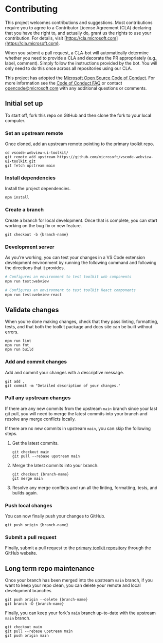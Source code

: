 # Contributing

This project welcomes contributions and suggestions. Most contributions require
you to agree to a Contributor License Agreement (CLA) declaring that you have
the right to, and actually do, grant us the rights to use your contribution. For
details, visit [https://cla.microsoft.com](https://cla.microsoft.com).

When you submit a pull request, a CLA-bot will automatically determine whether
you need to provide a CLA and decorate the PR appropriately (e.g., label,
comment). Simply follow the instructions provided by the bot. You will only need
to do this once across all repositories using our CLA.

This project has adopted the
[Microsoft Open Source Code of Conduct](https://opensource.microsoft.com/codeofconduct/).
For more information see the
[Code of Conduct FAQ](https://opensource.microsoft.com/codeofconduct/faq/) or
contact [opencode@microsoft.com](mailto:opencode@microsoft.com) with any
additional questions or comments.

## Initial set up

To start off, fork this repo on GitHub and then clone the fork to your local
computer.

### Set an upstream remote

Once cloned, add an upstream remote pointing to the primary toolkit repo.

```
cd vscode-webview-ui-toolkit/
git remote add upstream https://github.com/microsoft/vscode-webview-ui-toolkit.git
git fetch upstream main
```

### Install dependencies

Install the project dependencies.

```
npm install
```

### Create a branch

Create a branch for local development. Once that is complete, you can start
working on the bug fix or new feature.

```
git checkout -b {branch-name}
```

### Development server

As you're working, you can test your changes in a VS Code extension development
environment by running the following command and following the directions that
it provides.

```bash
# Configures an environment to test toolkit web components
npm run test:webview

# Configures an environment to test toolkit React components
npm run test:webview-react
```

## Validate changes

When you're done making changes, check that they pass linting, formatting,
tests, and that both the toolkit package and docs site can be built without
errors.

```
npm run lint
npm run fmt
npm run build
```

### Add and commit changes

Add and commit your changes with a descriptive message.

```
git add .
git commit -m "Detailed description of your changes."
```

### Pull any upstream changes

If there are any new commits from the upstream `main` branch since your last git
pull, you will need to merge the latest commits into your branch and resolve any
merge conflicts locally.

If there are no new commits in upstream `main`, you can skip the following
steps.

1. Get the latest commits.

    ```
    git checkout main
    git pull --rebase upstream main
    ```

2. Merge the latest commits into your branch.

    ```
    git checkout {branch-name}
    git merge main
    ```

3. Resolve any merge conflicts and run all the linting, formatting, tests, and
   builds again.

### Push local changes

You can now finally push your changes to GitHub.

```
git push origin {branch-name}
```

### Submit a pull request

Finally, submit a pull request to the
[primary toolkit repository](https://github.com/microsoft/vscode-webview-ui-toolkit/compare)
through the GitHub website.

## Long term repo maintenance

Once your branch has been merged into the upstream `main` branch, if you want to
keep your repo clean, you can delete your remote and local development branches.

```
git push origin --delete {branch-name}
git branch -D {branch-name}
```

Finally, you can keep your fork's `main` branch up-to-date with the upstream
`main` branch.

```
git checkout main
git pull --rebase upstream main
git push origin main
```
